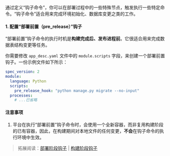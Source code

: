 通过定义“钩子命令”，你可以在部署过程中的一些特殊节点，触发执行一些特定命令。“钩子命令”适合用来完成环境初始化、数据库变更之类的工作。

#### 1. 配置“部署前置（pre_release）”钩子

“部署前置”钩子命令的执行时机是**构建完成后、发布进程前**。它很适合用来完成数据表结构变更等任务。

你需要修改 `app_desc.yaml` 文件中的 `module.scripts` 字段，来创建一个部署前置钩子。一份示例文件如下所示：

```yaml
spec_version: 2
module:
  language: Python
  scripts:
    pre_release_hook: "python manage.py migrate --no-input"
  processes:
	# ...已省略
```

#### 注意事项

1. 平台在执行“部署前置”钩子命令时，会使用一个全新容器，而非复用构建阶段的已有容器，因此，在构建期间对本地文件的任何变更，**不会**在钩子命令的执行环境中生效。

> 拓展阅读：[部署阶段钩子](DEPLOY_ORDER) | [构建阶段钩子](BUILD_PHASE_HOOK)


